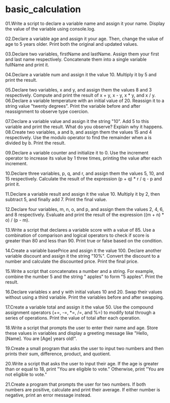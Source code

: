 # basic_calculation

01.Write a script to declare a variable name and assign it your name. Display the value of the variable using console.log.

02.Declare a variable age and assign it your age. Then, change the value of age to 5 years older. Print both the original and updated values.

03.Declare two variables, firstName and lastName. Assign them your first and last name respectively. Concatenate them into a single variable fullName and print it.

04.Declare a variable num and assign it the value 10. Multiply it by 5 and print the result.

05.Declare two variables, x and y, and assign them the values 8 and 3 respectively. Compute and print the result of x + y, x - y, x * y, and x / y.
06.Declare a variable temperature with an initial value of 20. Reassign it to a string value "twenty degrees". Print the variable before and after reassignment to observe type coercion.

07.Declare a variable value and assign it the string "10". Add 5 to this variable and print the result. What do you observe? Explain why it happens.
08.Create two variables, a and b, and assign them the values 15 and 4 respectively. Use the modulo operator to find the remainder when a is divided by b. Print the result.

09.Declare a variable counter and initialize it to 0. Use the increment operator to increase its value by 1 three times, printing the value after each increment.

10.Declare three variables, p, q, and r, and assign them the values 5, 10, and 15 respectively. Calculate the result of the expression (p + q) * r / q - p and print it.

11.Declare a variable result and assign it the value 10. Multiply it by 2, then subtract 5, and finally add 7. Print the final value.

12.Declare four variables, m, n, o, and p, and assign them the values 2, 4, 6, and 8 respectively. Evaluate and print the result of the expression ((m + n) * o) / (p - m).

13.Write a script that declares a variable score with a value of 85. Use a combination of comparison and logical operators to check if score is greater than 80 and less than 90. Print true or false based on the condition.

14.Create a variable basePrice and assign it the value 100. Declare another variable discount and assign it the string "10%". Convert the discount to a number and calculate the discounted price. Print the final price.

15.Write a script that concatenates a number and a string. For example, combine the number 5 and the string " apples" to form "5 apples". Print the result.

16.Declare variables x and y with initial values 10 and 20. Swap their values without using a third variable. Print the variables before and after swapping.

17.Create a variable total and assign it the value 50. Use the compound assignment operators (+=, -=, *=, /=, and %=) to modify total through a series of operations. Print the value of total after each operation.

18.Write a script that prompts the user to enter their name and age. Store these values in variables and display a greeting message like "Hello, [Name]. You are [Age] years old!".

19.Create a small program that asks the user to input two numbers and then prints their sum, difference, product, and quotient.

20.Write a script that asks the user to input their age. If the age is greater than or equal to 18, print "You are eligible to vote." Otherwise, print "You are not eligible to vote."

21.Create a program that prompts the user for two numbers. If both numbers are positive, calculate and print their average. If either number is negative, print an error message instead.